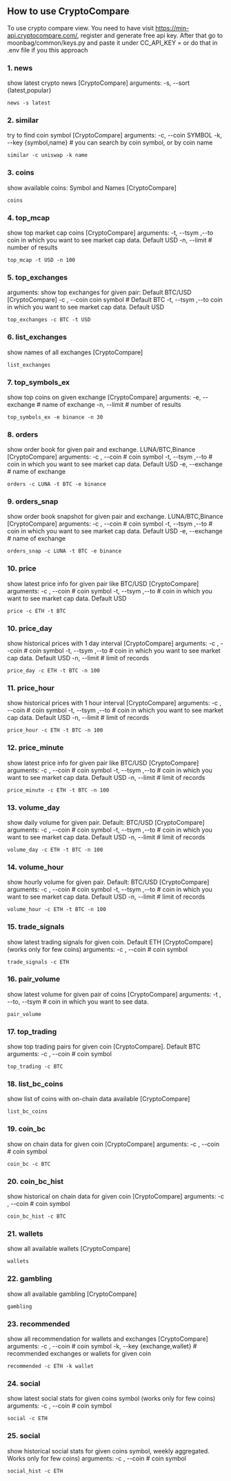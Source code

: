 ## How to use CryptoCompare
To use crypto compare view. You need to have visit https://min-api.cryptocompare.com/, register and generate free api key.
After that go to moonbag/common/keys.py and paste it under CC_API_KEY = <paste your key>
or do that in .env file if you this approach

### 1. news
show latest crypto news [CryptoCompare]
arguments:
    -s, --sort {latest,popular}
```
news -s latest
```
### 2. similar
try to find coin symbol [CryptoCompare]
arguments:
    -c, --coin SYMBOL
    -k, --key {symbol,name} # you can search by coin symbol, or by coin name
```
similar -c uniswap -k name
```
### 3. coins
show available coins: Symbol and Names [CryptoCompare]
```
coins
```
### 4. top_mcap
show top market cap coins [CryptoCompare]
arguments:
  -t, --tsym ,--to  coin in which you want to see market cap data. Default USD
  -n, --limit # number of results
```
top_mcap -t USD -n 100
```
### 5. top_exchanges
arguments:
show top  exchanges for given pair: Default BTC/USD [CryptoCompare]
  -c , --coin  coin symbol # Default BTC
  -t, --tsym ,--to  coin in which you want to see market cap data. Default USD
```
top_exchanges -c BTC -t USD
```
### 6. list_exchanges
show names of all exchanges  [CryptoCompare]
```
list_exchanges
```
### 7. top_symbols_ex
show top coins on given exchange [CryptoCompare]
arguments:
  -e, --exchange # name of exchange
  -n, --limit # number of results
```
top_symbols_ex -e binance -n 30
```
### 8. orders
show  order book for given pair and exchange. LUNA/BTC,Binance [CryptoCompare]
arguments:
  -c , --coin  # coin symbol
  -t, --tsym ,--to  # coin in which you want to see market cap data. Default USD
  -e, --exchange # name of exchange
```
orders -c LUNA -t BTC -e binance
```

### 9. orders_snap
show  order book snapshot for given pair and exchange. LUNA/BTC,Binance [CryptoCompare]
arguments:
  -c , --coin  # coin symbol
  -t, --tsym ,--to  # coin in which you want to see market cap data. Default USD
  -e, --exchange # name of exchange
```
orders_snap -c LUNA -t BTC -e binance
```

### 10. price
show latest price info for given pair like BTC/USD [CryptoCompare]
arguments:
  -c , --coin  # coin symbol
  -t, --tsym ,--to  # coin in which you want to see market cap data. Default USD
```
price -c ETH -t BTC
```
### 10. price_day
show historical prices with 1 day interval [CryptoCompare]
arguments:
  -c , --coin  # coin symbol
  -t, --tsym ,--to  # coin in which you want to see market cap data. Default USD
  -n, --limit # limit of records
```
price_day -c ETH -t BTC -n 100
```
### 11. price_hour
show historical prices with 1 hour interval [CryptoCompare]
arguments:
  -c , --coin  # coin symbol
  -t, --tsym ,--to  # coin in which you want to see market cap data. Default USD
  -n, --limit # limit of records
```
price_hour -c ETH -t BTC -n 100
```
### 12. price_minute
show latest price info for given pair like BTC/USD [CryptoCompare]
arguments:
  -c , --coin  # coin symbol
  -t, --tsym ,--to  # coin in which you want to see market cap data. Default USD
  -n, --limit # limit of records
```
price_minute -c ETH -t BTC -n 100
```
### 13. volume_day
show daily volume for given pair. Default: BTC/USD [CryptoCompare]
arguments:
  -c , --coin  # coin symbol
  -t, --tsym ,--to  # coin in which you want to see market cap data. Default USD
  -n, --limit # limit of records
```
volume_day -c ETH -t BTC -n 100
```
### 14. volume_hour
show hourly volume for given pair. Default: BTC/USD [CryptoCompare]
arguments:
  -c , --coin  # coin symbol
  -t, --tsym ,--to  # coin in which you want to see market cap data. Default USD
  -n, --limit # limit of records
```
volume_hour -c ETH -t BTC -n 100
```
### 15. trade_signals
show latest trading signals for given coin. Default ETH [CryptoCompare] (works only for few coins)
arguments:
  -c , --coin  # coin symbol
```
trade_signals -c ETH
```
### 16. pair_volume
show latest volume for given pair of coins [CryptoCompare]
arguments:
  -t , --to, --tsym  # coin in which you want to see data.
```
pair_volume
```
### 17. top_trading
show top trading pairs for given coin [CryptoCompare]. Default BTC
arguments:
  -c , --coin  # coin symbol
```
top_trading -c BTC
```
### 18. list_bc_coins
show list of coins with on-chain data available [CryptoCompare]
```
list_bc_coins
```
### 19. coin_bc
show on chain data for given coin [CryptoCompare]
arguments:
  -c , --coin  # coin symbol
```
coin_bc -c BTC
```
### 20. coin_bc_hist
show historical on chain data for given coin [CryptoCompare]
arguments:
  -c , --coin  # coin symbol
```
coin_bc_hist -c BTC
```
### 21. wallets
show all available wallets [CryptoCompare]
```
wallets
```
### 22. gambling
show all available gambling [CryptoCompare]
```
gambling
```
### 23. recommended
show all recommendation for wallets and exchanges [CryptoCompare]
arguments:
  -c , --coin  # coin symbol
  -k, --key {exchange,wallet} # recommended exchanges or wallets for given coin

```
recommended -c ETH -k wallet
```
### 24. social
show latest social stats for given coins symbol  (works only for few coins)
arguments:
  -c , --coin  # coin symbol
```
social -c ETH
```
### 25. social
show historical social stats for given coins symbol, weekly aggregated. Works only for few coins)
arguments:
  -c , --coin  # coin symbol
```
social_hist -c ETH
```
